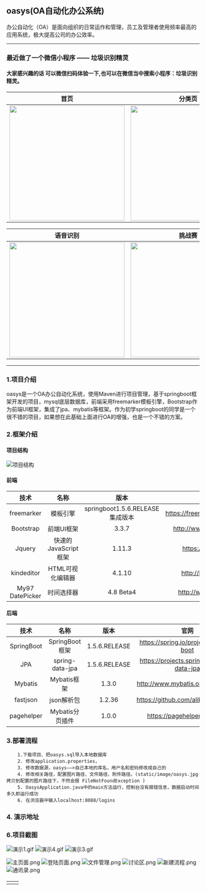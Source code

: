 ##	oasys(OA自动化办公系统)
 办公自动化（OA）是面向组织的日常运作和管理，员工及管理者使用频率最高的应用系统，极大提高公司的办公效率。

---
### 最近做了一个微信小程序 —— 垃圾识别精灵
#### 大家感兴趣的话 可以微信扫码体验一下,也可以在微信当中搜索小程序：垃圾识别精灵。 
<!-- #### ~~后面我会把相关功能再完善完善，大概在 8月底到9月初 会开源出来的。 敬请期待哟~~。 -->
<!-- #### 现已开源，去看看吧.可以加我微信好友一起交流——>  

<!-- <img src="https://images.gitee.com/uploads/images/2019/0730/130939_1e21447e_1277461.jpeg" width="300"  align=center /> -->

<!-- <img src="https://images.gitee.com/uploads/images/2019/0927/141027_4b404d3b_1277461.jpeg" width="300"  align=center /> -->

<!-- <img src="https://images.gitee.com/uploads/images/2019/0730/114215_38a24a48_1277461.jpeg" width="300"  align=center /> -->

|                    首页                    |                   分类页                    |                   分类详情                   |                   搜索页                    |
| :--------------------------------------: | :--------------------------------------: | :--------------------------------------: | :--------------------------------------: |
| <img src="https://images.gitee.com/uploads/images/2019/0730/125242_4777d3fa_1277461.png" width="300"  align=center /> | <img src="https://images.gitee.com/uploads/images/2019/0730/125250_8275848e_1277461.png" width="300"  align=center /> | <img src="https://images.gitee.com/uploads/images/2019/0730/125301_35954171_1277461.png" width="300"  align=center /> | <img src="https://images.gitee.com/uploads/images/2019/0730/125317_7272a96b_1277461.png" width="300"  align=center /> |


|                   语音识别                   |                   挑战赛                    |                  挑战赛等级                   |                  挑战赛详情                   |
| :--------------------------------------: | :--------------------------------------: | :--------------------------------------: | :--------------------------------------: |
| <img src="https://images.gitee.com/uploads/images/2019/0730/125349_348ed5a1_1277461.png" width="300"  align=center /> | <img src="https://images.gitee.com/uploads/images/2019/0730/125325_0eac19a1_1277461.png" width="300"  align=center /> | <img src="https://images.gitee.com/uploads/images/2019/0730/125333_20a7ed64_1277461.png" width="300"  align=center /> | <img src="https://images.gitee.com/uploads/images/2019/0730/125341_350f0101_1277461.png" width="300"  align=center /> |

<!-- 
|  欢迎来一起交流哟 | 
|  :--------:| 
| | -->
<!-- 
| 作者微信,加个好友吧 | 欢迎来一起交流哟 | 
| :--------: | :--------:| 
| <img src="https://images.gitee.com/uploads/images/2019/0730/125216_76c77d92_1277461.jpeg" width="300"  align=center />|<img src="https://images.gitee.com/uploads/images/2019/0730/125230_2a8b47dd_1277461.jpeg" width="300"  align=center />| -->

---

###	1.项目介绍
oasys是一个OA办公自动化系统，使用Maven进行项目管理，基于springboot框架开发的项目，mysql底层数据库，前端采用freemarker模板引擎，Bootstrap作为前端UI框架，集成了jpa、mybatis等框架。作为初学springboot的同学是一个很不错的项目，如果想在此基础上面进行OA的增强，也是一个不错的方案。
### 2.框架介绍
#### 项目结构
![项目结构](https://images.gitee.com/uploads/images/2018/0926/164310_e781580c_1277461.png "项目结构目录.png")
#### 前端

|       技术        |       名称        |             版本              |               官网               |
| :-------------: | :-------------: | :-------------------------: | :----------------------------: |
|   freemarker    |      模板引擎       | springboot1.5.6.RELEASE集成版本 | https://freemarker.apache.org/ |
|    Bootstrap    |     前端UI框架      |            3.3.7            |    http://www.bootcss.com/     |
|     Jquery      | 快速的JavaScript框架 |           1.11.3            |      https://jquery.com/       |
|   kindeditor    |   HTML可视化编辑器    |           4.1.10            |     http://kindeditor.net      |
| My97 DatePicker |      时间选择器      |          4.8 Beta4          |      http://www.my97.net/      |

#### 后端

|     技术     |       名称        |      版本       |                    官网                    |
| :--------: | :-------------: | :-----------: | :--------------------------------------: |
| SpringBoot |  SpringBoot框架   | 1.5.6.RELEASE |  https://spring.io/projects/spring-boot  |
|    JPA     | spring-data-jpa | 1.5.6.RELEASE | https://projects.spring.io/spring-data-jpa |
|  Mybatis   |    Mybatis框架    |     1.3.0     |     http://www.mybatis.org/mybatis-3     |
|  fastjson  |     json解析包     |    1.2.36     |   https://github.com/alibaba/fastjson    |
| pagehelper |   Mybatis分页插件   |     1.0.0     |       https://pagehelper.github.io       |

### 3.部署流程

	    1.下载项目、把oasys.sql导入本地数据库
		2. 修改application.properties，
		3. 修改数据源，oasys——>自己本地的库名，用户名和密码修改成自己的
		4. 修改相关路径，配置图片路径、文件路径、附件路径。(static/image/oasys.jpg 拷贝到配置的图片路径下，不然会报 FileNotFoundException )
		5. OasysApplication.java中的main方法运行，控制台没有报错信息，数据启动时间多久即运行成功
		6. 在浏览器中输入localhost:8088/logins

### 4. 演示地址



<!-- ### 5.友链

1. ##### AgileBPM 敏捷工作流开发平台 https://gitee.com/agile-bpm/agile-bpm-basic
    ###### 后续OA系统流程模块将采用该工作流
    企业级流程解决方案， 前后端分离，模块化，超低耦合。 基于activiti5.22，零java代码即可做到复杂业务的流程实现


2. ##### Spring boot2 脚手架项目V1.x https://gitee.com/bdj/SpringBoot_v2
    ###### 该项目会进行模块化改造、前后端分离、与 AgileBPM 底层 API 一致化改造，也会适时会增加一些新的可选模块（如组织架构） 
    AgileBPM 的相关组件可以自由依附于该软件，并基于该 springboot 应用起步软件为基础不断 构建更多应用组件 -->


###  6.项目截图

![演示1.gif](https://images.gitee.com/uploads/images/2019/0927/141250_aeec4d38_1277461.gif)
![演示4.gif](https://i.loli.net/2018/09/26/5bab4565b121e.gif)
![演示3.gif](https://images.gitee.com/uploads/images/2019/0927/141251_4ef0327c_1277461.gif)

![主页面.png](https://images.gitee.com/uploads/images/2019/0927/141250_2286d104_1277461.png)
![登陆页面.png](https://images.gitee.com/uploads/images/2019/0927/141250_f5277aa8_1277461.png)
![文件管理.png](https://images.gitee.com/uploads/images/2019/0927/141250_491ce25d_1277461.png)
![讨论区.png](https://images.gitee.com/uploads/images/2019/0927/141251_d4992cd4_1277461.png)
![新建流程.png](https://images.gitee.com/uploads/images/2019/0927/141251_c7d89853_1277461.png)
![通讯录.png](https://images.gitee.com/uploads/images/2019/0927/141251_bcf9cbda_1277461.png)

#### 
|      |      |
| :--: | :--: |
|      |      |